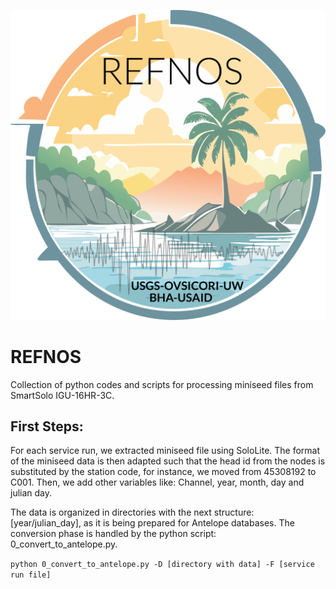 ![Alt Text](REFNOS_logo.png)

# REFNOS
Collection of python codes and scripts for processing miniseed files from SmartSolo IGU-16HR-3C. 

## First Steps:
For each service run, we extracted miniseed file using SoloLite. The format of the miniseed data is then adapted such that
the head id from the nodes is substituted by the station code, for instance, we moved from 45308192 to C001. Then, 
we add other variables like: Channel, year, month, day and julian day. 

The data is organized in directories with the next structure: [year/julian_day], as it is being prepared for Antelope databases. 
The conversion phase is handled by the python script: 0_convert_to_antelope.py. 

``python 0_convert_to_antelope.py -D [directory with data] -F [service run file] ``

